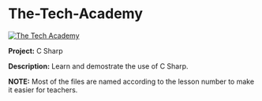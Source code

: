 # The-Tech-Academy
<a href="https://www.learncodinganywhere.com/"><img src="https://www.learncodinganywhere.com/images/circleLogo.jpg" alt="The Tech Academy"></a>


**Project:** C Sharp

**Description:** Learn and demostrate the use of C Sharp.


**NOTE:** Most of the files are named according to the lesson number to make it easier for teachers.
